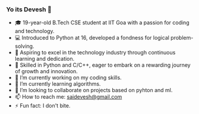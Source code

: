 ### Yo its Devesh 👋

- 🎓 19-year-old B.Tech CSE student at IIT Goa with a passion for coding and technology.
- 💻 Introduced to Python at 16, developed a fondness for logical problem-solving.
- 🚀 Aspiring to excel in the technology industry through continuous learning and dedication.
- 🌟 Skilled in Python and C/C++, eager to embark on a rewarding journey of growth and innovation.
- 🔭 I’m currently working on my coding skills.
- 🌱 I’m currently learning algorithms.
- 👯 I’m looking to collaborate on projects based on pyhton and ml.
- 📫 How to reach me: saidevesh@gmail.com
- ⚡ Fun fact: I don't bite.
